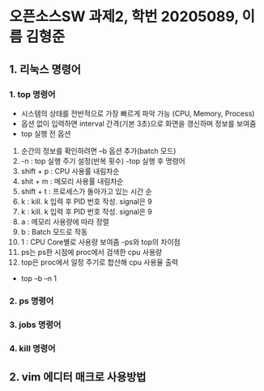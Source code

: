 # 오픈소스SW 과제2, 학번 20205089, 이름 김형준

## 1. 리눅스 명령어

### 1. top 명령어
- 시스템의 상태를 전반적으로 가장 빠르게 파악 가능 (CPU, Memory, Process)
- 옵션 없이 입력하면 interval 간격(기본 3초)으로 화면을 갱신하며 정보를 보여줌
- top 실행 전 옵션
 1. 순간의 정보를 확인하려면 –b 옵션 추가(batch 모드)
 2. -n : top 실행 주기 설정(반복 횟수)
-top 실행 후 명령어
 1. shift + p : CPU 사용률 내림차순
 2. shit + m : 메모리 사용률 내림차순
 3. shift + t : 프로세스가 돌아가고 있는 시간 순
 4. k : kill. k 입력 후 PID 번호 작성. signal은 9
 5. k : kill. k 입력 후 PID 번호 작성. signal은 9
 6. a : 메모리 사용량에 따라 정렬
 7. b : Batch 모드로 작동
 8. 1 : CPU Core별로 사용량 보여줌
-ps와 top의 차이점
 1. ps는 ps한 시점에 proc에서 검색한 cpu 사용량
 2. top은 proc에서 일정 주기로 합산해 cpu 사용율 출력
- top –b –n 1
### 2. ps 명령어

### 3. jobs 명령어

### 4. kill 명령어

## 2. vim 에디터 매크로 사용방법
